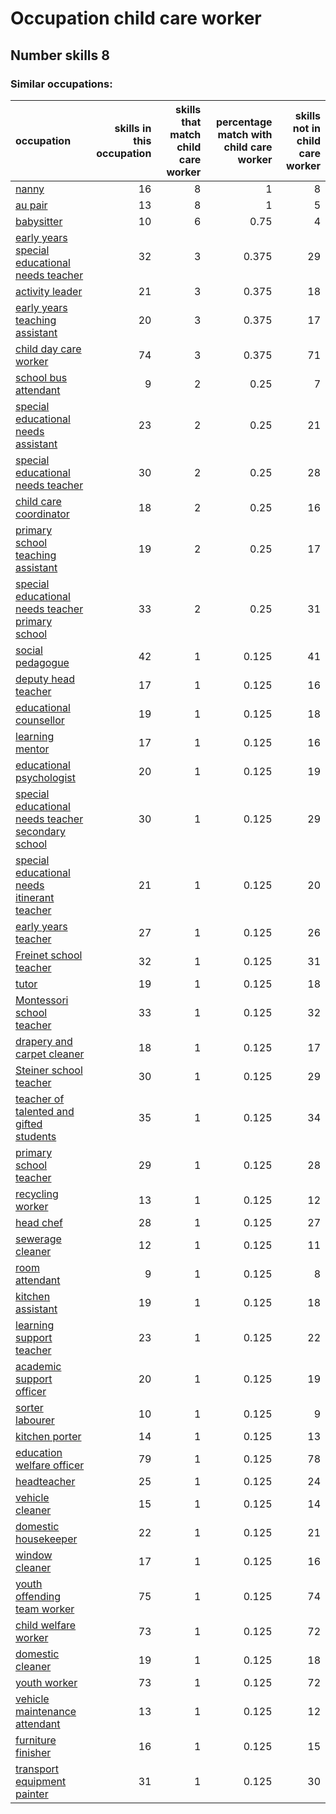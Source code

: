 # Occupation child care worker
## Number skills 8
### Similar occupations:
| occupation                                                                                                  |   skills in this occupation |   skills that match child care worker |   percentage match with child care worker |   skills not in child care worker |
|:------------------------------------------------------------------------------------------------------------|----------------------------:|--------------------------------------:|------------------------------------------:|----------------------------------:|
| [nanny](nanny.md)                                                                                           |                          16 |                                     8 |                                     1     |                                 8 |
| [au pair](au_pair.md)                                                                                       |                          13 |                                     8 |                                     1     |                                 5 |
| [babysitter](babysitter.md)                                                                                 |                          10 |                                     6 |                                     0.75  |                                 4 |
| [early years special educational needs teacher](early_years_special_educational_needs_teacher.md)           |                          32 |                                     3 |                                     0.375 |                                29 |
| [activity leader](activity_leader.md)                                                                       |                          21 |                                     3 |                                     0.375 |                                18 |
| [early years teaching assistant](early_years_teaching_assistant.md)                                         |                          20 |                                     3 |                                     0.375 |                                17 |
| [child day care worker](child_day_care_worker.md)                                                           |                          74 |                                     3 |                                     0.375 |                                71 |
| [school bus attendant](school_bus_attendant.md)                                                             |                           9 |                                     2 |                                     0.25  |                                 7 |
| [special educational needs assistant](special_educational_needs_assistant.md)                               |                          23 |                                     2 |                                     0.25  |                                21 |
| [special educational needs teacher](special_educational_needs_teacher.md)                                   |                          30 |                                     2 |                                     0.25  |                                28 |
| [child care coordinator](child_care_coordinator.md)                                                         |                          18 |                                     2 |                                     0.25  |                                16 |
| [primary school teaching assistant](primary_school_teaching_assistant.md)                                   |                          19 |                                     2 |                                     0.25  |                                17 |
| [special educational needs teacher primary school](special_educational_needs_teacher_primary_school.md)     |                          33 |                                     2 |                                     0.25  |                                31 |
| [social pedagogue](social_pedagogue.md)                                                                     |                          42 |                                     1 |                                     0.125 |                                41 |
| [deputy head teacher](deputy_head_teacher.md)                                                               |                          17 |                                     1 |                                     0.125 |                                16 |
| [educational counsellor](educational_counsellor.md)                                                         |                          19 |                                     1 |                                     0.125 |                                18 |
| [learning mentor](learning_mentor.md)                                                                       |                          17 |                                     1 |                                     0.125 |                                16 |
| [educational psychologist](educational_psychologist.md)                                                     |                          20 |                                     1 |                                     0.125 |                                19 |
| [special educational needs teacher secondary school](special_educational_needs_teacher_secondary_school.md) |                          30 |                                     1 |                                     0.125 |                                29 |
| [special educational needs itinerant teacher](special_educational_needs_itinerant_teacher.md)               |                          21 |                                     1 |                                     0.125 |                                20 |
| [early years teacher](early_years_teacher.md)                                                               |                          27 |                                     1 |                                     0.125 |                                26 |
| [Freinet school teacher](Freinet_school_teacher.md)                                                         |                          32 |                                     1 |                                     0.125 |                                31 |
| [tutor](tutor.md)                                                                                           |                          19 |                                     1 |                                     0.125 |                                18 |
| [Montessori school teacher](Montessori_school_teacher.md)                                                   |                          33 |                                     1 |                                     0.125 |                                32 |
| [drapery and carpet cleaner](drapery_and_carpet_cleaner.md)                                                 |                          18 |                                     1 |                                     0.125 |                                17 |
| [Steiner school teacher](Steiner_school_teacher.md)                                                         |                          30 |                                     1 |                                     0.125 |                                29 |
| [teacher of talented and gifted students](teacher_of_talented_and_gifted_students.md)                       |                          35 |                                     1 |                                     0.125 |                                34 |
| [primary school teacher](primary_school_teacher.md)                                                         |                          29 |                                     1 |                                     0.125 |                                28 |
| [recycling worker](recycling_worker.md)                                                                     |                          13 |                                     1 |                                     0.125 |                                12 |
| [head chef](head_chef.md)                                                                                   |                          28 |                                     1 |                                     0.125 |                                27 |
| [sewerage cleaner](sewerage_cleaner.md)                                                                     |                          12 |                                     1 |                                     0.125 |                                11 |
| [room attendant](room_attendant.md)                                                                         |                           9 |                                     1 |                                     0.125 |                                 8 |
| [kitchen assistant](kitchen_assistant.md)                                                                   |                          19 |                                     1 |                                     0.125 |                                18 |
| [learning support teacher](learning_support_teacher.md)                                                     |                          23 |                                     1 |                                     0.125 |                                22 |
| [academic support officer](academic_support_officer.md)                                                     |                          20 |                                     1 |                                     0.125 |                                19 |
| [sorter labourer](sorter_labourer.md)                                                                       |                          10 |                                     1 |                                     0.125 |                                 9 |
| [kitchen porter](kitchen_porter.md)                                                                         |                          14 |                                     1 |                                     0.125 |                                13 |
| [education welfare officer](education_welfare_officer.md)                                                   |                          79 |                                     1 |                                     0.125 |                                78 |
| [headteacher](headteacher.md)                                                                               |                          25 |                                     1 |                                     0.125 |                                24 |
| [vehicle cleaner](vehicle_cleaner.md)                                                                       |                          15 |                                     1 |                                     0.125 |                                14 |
| [domestic housekeeper](domestic_housekeeper.md)                                                             |                          22 |                                     1 |                                     0.125 |                                21 |
| [window cleaner](window_cleaner.md)                                                                         |                          17 |                                     1 |                                     0.125 |                                16 |
| [youth offending team worker](youth_offending_team_worker.md)                                               |                          75 |                                     1 |                                     0.125 |                                74 |
| [child welfare worker](child_welfare_worker.md)                                                             |                          73 |                                     1 |                                     0.125 |                                72 |
| [domestic cleaner](domestic_cleaner.md)                                                                     |                          19 |                                     1 |                                     0.125 |                                18 |
| [youth worker](youth_worker.md)                                                                             |                          73 |                                     1 |                                     0.125 |                                72 |
| [vehicle maintenance attendant](vehicle_maintenance_attendant.md)                                           |                          13 |                                     1 |                                     0.125 |                                12 |
| [furniture finisher](furniture_finisher.md)                                                                 |                          16 |                                     1 |                                     0.125 |                                15 |
| [transport equipment painter](transport_equipment_painter.md)                                               |                          31 |                                     1 |                                     0.125 |                                30 |

